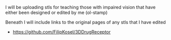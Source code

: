 I will be uploading stls for teaching those with impaired vision that have either been designed or edited by me (ol-stamp)

Beneath I will include links to the original pages of any stls that I have edited
- https://github.com/FilipKosel/3DDrugReceptor
